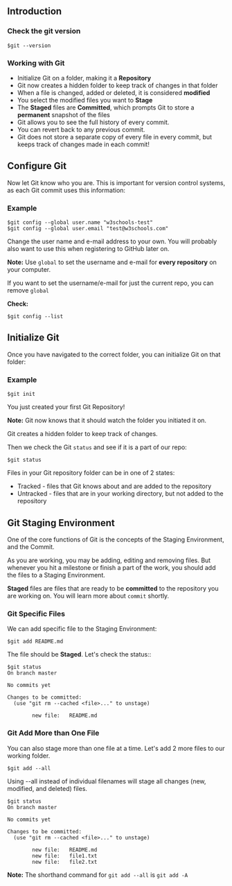 

## Introduction
### Check the git version
```shell
$git --version
```

### Working with Git
- Initialize Git on a folder, making it a **Repository**
- Git now creates a hidden folder to keep track of changes in that folder
- When a file is changed, added or deleted, it is considered **modified**
- You select the modified files you want to **Stage**
- The **Staged** files are **Committed**, which prompts Git to store a **permanent** snapshot of the files
- Git allows you to see the full history of every commit.
- You can revert back to any previous commit.
- Git does not store a separate copy of every file in every commit, but keeps track of changes made in each commit!

## Configure Git

Now let Git know who you are. This is important for version control systems, as each Git commit uses this information:

### Example

```shell
$git config --global user.name "w3schools-test"
$git config --global user.email "test@w3schools.com"
```

Change the user name and e-mail address to your own. You will probably also want to use this when registering to GitHub later on.

**Note:** Use `global` to set the username and e-mail for **every repository** on your computer.

If you want to set the username/e-mail for just the current repo, you can remove `global`

**Check:**
```shell
$git config --list  
```

## Initialize Git

Once you have navigated to the correct folder, you can initialize Git on that folder:

### Example

```shell
$git init 
```

You just created your first Git Repository!

**Note:** Git now knows that it should watch the folder you initiated it on.

Git creates a hidden folder to keep track of changes.

Then we check the Git `status` and see if it is a part of our repo:
```shell
$git status
```
Files in your Git repository folder can be in one of 2 states:

- Tracked - files that Git knows about and are added to the repository
- Untracked - files that are in your working directory, but not added to the repository

## Git Staging Environment

One of the core functions of Git is the concepts of the Staging Environment, and the Commit.

As you are working, you may be adding, editing and removing files. But whenever you hit a milestone or finish a part of the work, you should add the files to a Staging Environment.

**Staged** files are files that are ready to be **committed** to the repository you are working on. You will learn more about `commit` shortly.

### Git Specific Files
We can add specific file to the Staging Environment:
```shell
$git add README.md
```
The file should be **Staged**. Let's check the status::
```shell
$git status
On branch master

No commits yet

Changes to be committed:
  (use "git rm --cached <file>..." to unstage)

        new file:   README.md
```
### Git Add More than One File
You can also stage more than one file at a time. Let's add 2 more files to our working folder. 
```shell
$git add --all
```
Using --all instead of individual filenames will stage all changes (new, modified, and deleted) files.
```shell
$git status
On branch master

No commits yet

Changes to be committed:
  (use "git rm --cached <file>..." to unstage)

        new file:   README.md
        new file:   file1.txt
        new file:   file2.txt
```
**Note:** The shorthand command for `git add --all` is `git add -A`